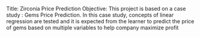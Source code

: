 Title:
Zirconia Price Prediction
Objective:
This project is based on a case study : Gems Price Prediction. In this case study, concepts of linear regression are tested and it is expected from the learner to predict the price of gems based on multiple variables to help company maximize profit
